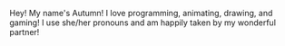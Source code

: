 Hey! My name's Autumn! I love programming, animating, drawing, and gaming! I use she/her pronouns and am happily taken by my wonderful partner!
<!---
TimeSyncers/TimeSyncers is a ✨ special ✨ repository because its `README.md` (this file) appears on your GitHub profile.
You can click the Preview link to take a look at your changes.
--->
